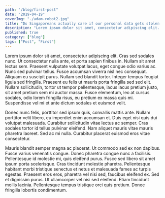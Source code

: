 ```yaml
---
path: "/blog/first-post"
date: "2019-04-19"
coverImg: "./adam-robot2.jpg"
title: "Do Singaporeans actually care if our personal data gets stolen online?"
description: "Lorem ipsum dolor sit amet, consectetur adipiscing elit. Cras sed sodales nunc. Ut consectetur nulla ante. Nullam sed blandit tortor. Integer tempus feugiat ligula sed fringilla. Praesent eu felis ut mauris porta fringilla sed sed elit."
published: true
category: ["blog"]
tags: ["Post", "First"]
---
```


Lorem ipsum dolor sit amet, consectetur adipiscing elit. Cras sed sodales nunc. Ut consectetur nulla ante, et porta sapien finibus in. Nullam sit amet lectus sem. Praesent vulputate volutpat lacus, eget congue odio varius ac. Nunc sed pulvinar tellus. Fusce accumsan viverra nisl nec consequat. Aliquam eu suscipit purus. Nullam sed blandit tortor. Integer tempus feugiat ligula sed fringilla. Praesent eu felis ut mauris porta fringilla sed sed elit. Nullam sollicitudin, tortor ut tempor pellentesque, lacus lacus pretium justo, sit amet pretium sem mi auctor massa. Fusce elementum, leo at cursus sodales, odio lorem fringilla risus, eu pretium ex massa quis mi. Suspendisse vel mi et ante dictum sodales et euismod velit.

Donec nunc felis, porttitor sed ipsum quis, convallis mattis ante. Nullam porttitor velit libero, eu imperdiet enim accumsan et. Duis eget nisi quis dui volutpat malesuada. Curabitur sollicitudin vitae lectus ac semper. Cras sodales tortor id tellus pulvinar eleifend. Nam aliquet mauris vitae mauris pharetra laoreet. Sed ac mi nulla. Curabitur placerat euismod eros vitae consectetur.

Mauris blandit semper magna ac placerat. Ut commodo sed ex non dapibus. Fusce varius venenatis congue. Donec pharetra congue nunc a facilisis. Pellentesque id molestie mi, quis eleifend purus. Fusce sed libero sit amet ipsum porta scelerisque. Cras tincidunt molestie pharetra. Pellentesque habitant morbi tristique senectus et netus et malesuada fames ac turpis egestas. Praesent eros eros, pharetra vel nisi sed, faucibus eleifend ex. Sed et dignissim purus. Ut ullamcorper vel nisi sed eleifend. Etiam tincidunt mollis lacinia. Pellentesque tempus tristique orci quis pretium. Donec fringilla lobortis condimentum.
